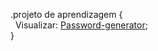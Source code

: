 .projeto de aprendizagem {<br>
&nbsp;&nbsp;Visualizar:&nbsp;<a href="https://s1ns3ro.github.io/Password-Generator/">Password-generator</a>;<br>}
